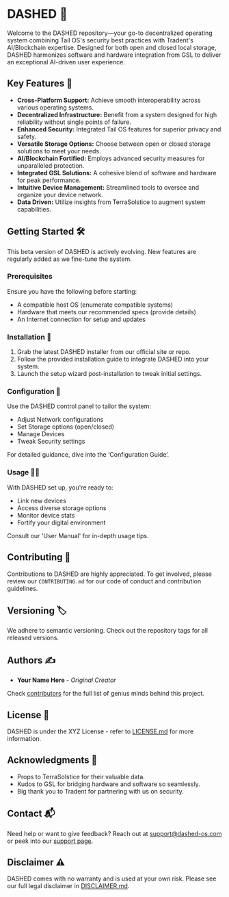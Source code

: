 # DASHED 🚀

Welcome to the DASHED repository—your go-to decentralized operating system combining Tail OS's security best practices with Tradent's AI/Blockchain expertise. Designed for both open and closed local storage, DASHED harmonizes software and hardware integration from GSL to deliver an exceptional AI-driven user experience.

## Key Features 🌟

- **Cross-Platform Support:** Achieve smooth interoperability across various operating systems.
- **Decentralized Infrastructure:** Benefit from a system designed for high reliability without single points of failure.
- **Enhanced Security:** Integrated Tail OS features for superior privacy and safety.
- **Versatile Storage Options:** Choose between open or closed storage solutions to meet your needs.
- **AI/Blockchain Fortified:** Employs advanced security measures for unparalleled protection.
- **Integrated GSL Solutions:** A cohesive blend of software and hardware for peak performance.
- **Intuitive Device Management:** Streamlined tools to oversee and organize your device network.
- **Data Driven:** Utilize insights from TerraSolstice to augment system capabilities.

## Getting Started 🛠️

This beta version of DASHED is actively evolving. New features are regularly added as we fine-tune the system.

### Prerequisites

Ensure you have the following before starting:
- A compatible host OS (enumerate compatible systems)
- Hardware that meets our recommended specs (provide details)
- An Internet connection for setup and updates

### Installation 💾

1. Grab the latest DASHED installer from our official site or repo.
2. Follow the provided installation guide to integrate DASHED into your system.
3. Launch the setup wizard post-installation to tweak initial settings.

### Configuration 🔧

Use the DASHED control panel to tailor the system:

- Adjust Network configurations
- Set Storage options (open/closed)
- Manage Devices
- Tweak Security settings

For detailed guidance, dive into the ‘Configuration Guide’.

### Usage 👨‍💻

With DASHED set up, you're ready to:

- Link new devices
- Access diverse storage options
- Monitor device stats
- Fortify your digital environment

Consult our 'User Manual' for in-depth usage tips.

## Contributing 🤝

Contributions to DASHED are highly appreciated. To get involved, please review our `CONTRIBUTING.md` for our code of conduct and contribution guidelines.

## Versioning 🏷️

We adhere to semantic versioning. Check out the repository tags for all released versions.

## Authors ✍️

- **Your Name Here** - _Original Creator_

Check [contributors](CONTRIBUTORS.md) for the full list of genius minds behind this project.

## License 📜

DASHED is under the XYZ License - refer to [LICENSE.md](LICENSE.md) for more information.

## Acknowledgments 🙏

- Props to TerraSolstice for their valuable data.
- Kudos to GSL for bridging hardware and software so seamlessly.
- Big thank you to Tradent for partnering with us on security.

## Contact 📬

Need help or want to give feedback? Reach out at support@dashed-os.com or peek into our [support page](SUPPORT.md).

## Disclaimer ⚠️

DASHED comes with no warranty and is used at your own risk. Please see our full legal disclaimer in [DISCLAIMER.md](DISCLAIMER.md).